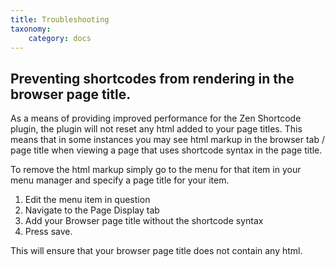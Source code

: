 ```yaml
---
title: Troubleshooting
taxonomy:
    category: docs
---
```


## Preventing shortcodes from rendering in the browser page title.
As a means of providing improved performance for the Zen Shortcode plugin, the plugin will not reset any html added to your page titles. This means that in some instances you may see html markup in the browser tab / page title when viewing a page that uses shortcode syntax in the page title.

To remove the html markup simply go to the menu for that item in your menu manager and specify a page title for your item.
1. Edit the menu item in question
2. Navigate to the Page Display tab
3. Add your Browser page title without the shortcode syntax
4. Press save.

This will ensure that your browser page title does not contain any html. 
